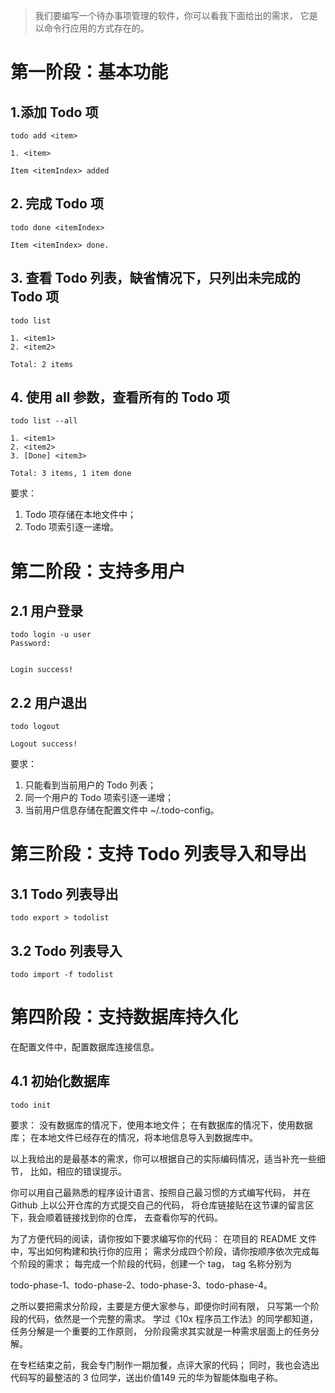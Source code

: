 
> 我们要编写一个待办事项管理的软件，你可以看我下面给出的需求，
>它是以命令行应用的方式存在的。
# 第一阶段：基本功能
## 1.添加 Todo 项

    todo add <item>    
    
    1. <item>
    
    Item <itemIndex> added
    
## 2. 完成 Todo 项
    
    todo done <itemIndex>
        
    Item <itemIndex> done.

## 3. 查看 Todo 列表，缺省情况下，只列出未完成的 Todo 项

    todo list
        
    1. <item1>
    2. <item2>
        
    Total: 2 items
    
## 4. 使用 all 参数，查看所有的 Todo 项
    
    todo list --all
        
    1. <item1>
    2. <item2>
    3. [Done] <item3>    
    
    Total: 3 items, 1 item done

要求：
1. Todo 项存储在本地文件中；
2. Todo 项索引逐一递增。

# 第二阶段：支持多用户

## 2.1 用户登录


    todo login -u user
    Password: 
    
    
    Login success!
    
## 2.2 用户退出

    todo logout
        
    Logout success!

要求：
1. 只能看到当前用户的 Todo 列表；
2. 同一个用户的 Todo 项索引逐一递增；
3. 当前用户信息存储在配置文件中 ~/.todo-config。

# 第三阶段：支持 Todo 列表导入和导出
## 3.1 Todo 列表导出
    todo export > todolist
## 3.2 Todo 列表导入
    todo import -f todolist

# 第四阶段：支持数据库持久化
在配置文件中，配置数据库连接信息。
## 4.1 初始化数据库
    todo init
    
要求：
没有数据库的情况下，使用本地文件；
在有数据库的情况下，使用数据库；
在本地文件已经存在的情况，将本地信息导入到数据库中。

以上我给出的是最基本的需求，你可以根据自己的实际编码情况，适当补充一些细节，
比如，相应的错误提示。

你可以用自己最熟悉的程序设计语言、按照自己最习惯的方式编写代码，
并在 Github 上以公开仓库的方式提交自己的代码，
将仓库链接贴在这节课的留言区下，我会顺着链接找到你的仓库，
去查看你写的代码。

为了方便代码的阅读，请你按如下要求编写你的代码：
在项目的 README 文件中，写出如何构建和执行你的应用；
需求分成四个阶段，请你按顺序依次完成每个阶段的需求；
每完成一个阶段的代码，创建一个 tag，
tag 名称分别为 

todo-phase-1、todo-phase-2、todo-phase-3、todo-phase-4。

之所以要把需求分阶段，主要是方便大家参与，即便你时间有限，
只写第一个阶段的代码，依然是一个完整的需求。
学过《10x 程序员工作法》的同学都知道，任务分解是一个重要的工作原则，
分阶段需求其实就是一种需求层面上的任务分解。

在专栏结束之前，我会专门制作一期加餐，点评大家的代码；
同时，我也会选出代码写的最整洁的 3 位同学，送出价值149 元的华为智能体脂电子称。
